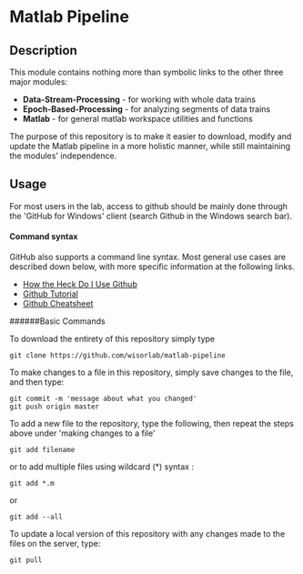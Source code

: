 Matlab Pipeline
===============

## Description

This module contains nothing more than symbolic links to the other three major modules:
  - <b>Data-Stream-Processing</b> - for working with whole data trains
  - <b>Epoch-Based-Processing</b> - for analyzing segments of data trains
  - <b>Matlab</b> - for general matlab workspace utilities and functions

The purpose of this repository is to make it easier to download, modify and update the Matlab pipeline in a more holistic manner, while still maintaining the modules' independence.

## Usage

For most users in the lab, access to github should be mainly done through the 'GitHub for Windows' client (search Github in the Windows search bar).


#### Command syntax

GitHub also supports a command line syntax. Most general use cases are described down below, with more specific information at the following links.

  - [How the Heck Do I Use Github](http://lifehacker.com/5983680/how-the-heck-do-i-use-github)
  - [Github Tutorial](http://hub.github.com/)
  - [Github Cheatsheet](http://cheat.errtheblog.com/s/git)

######Basic Commands

To download the entirety of this repository simply type

```
git clone https://github.com/wisorlab/matlab-pipeline
```


To make changes to a file in this repository, simply save changes to the file, and then type:

```
git commit -m 'message about what you changed'
git push origin master
```

To add a new file to the repository, type the following, then repeat the steps above under 'making changes to a file'

```
git add filename
```

or to add multiple files using wildcard (*) syntax :

```
git add *.m
```
or

```
git add --all
```

To update a local version of this repository with any changes made to the files on the server, type:

```
git pull
```


